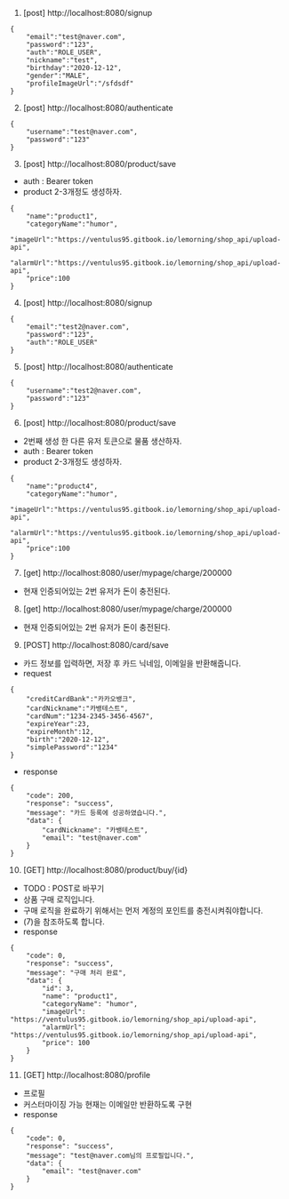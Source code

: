 1. [post] http://localhost:8080/signup   
```
{
    "email":"test@naver.com",
    "password":"123",
    "auth":"ROLE_USER",
    "nickname":"test",
    "birthday":"2020-12-12",
    "gender":"MALE",
    "profileImageUrl":"/sfdsdf"
}
```
2. [post] http://localhost:8080/authenticate   
```
{
    "username":"test@naver.com",
    "password":"123"
}
```
3. [post] http://localhost:8080/product/save   
- auth : Bearer token
- product 2-3개정도 생성하자.
```
{
    "name":"product1",
    "categoryName":"humor",
    "imageUrl":"https://ventulus95.gitbook.io/lemorning/shop_api/upload-api",
    "alarmUrl":"https://ventulus95.gitbook.io/lemorning/shop_api/upload-api",
    "price":100
}
```
4. [post] http://localhost:8080/signup   
```
{
    "email":"test2@naver.com",
    "password":"123",
    "auth":"ROLE_USER"
}
```
5. [post] http://localhost:8080/authenticate   
```
{
    "username":"test2@naver.com",
    "password":"123"
}
```
6. [post] http://localhost:8080/product/save  
- 2번째 생성 한 다른 유저 토큰으로 물품 생산하자. 
- auth : Bearer token
- product 2-3개정도 생성하자.
```
{
    "name":"product4",
    "categoryName":"humor",
    "imageUrl":"https://ventulus95.gitbook.io/lemorning/shop_api/upload-api",
    "alarmUrl":"https://ventulus95.gitbook.io/lemorning/shop_api/upload-api",
    "price":100
}
```
7. [get] http://localhost:8080/user/mypage/charge/200000  
- 현재 인증되어있는 2번 유저가 돈이 충전된다.
8. [get] http://localhost:8080/user/mypage/charge/200000  
- 현재 인증되어있는 2번 유저가 돈이 충전된다.

9. [POST] http://localhost:8080/card/save
- 카드 정보를 입력하면, 저장 후 카드 닉네임, 이메일을 반환해줍니다.
- request
```
{
    "creditCardBank":"카카오뱅크",
    "cardNickname":"카뱅테스트",
    "cardNum":"1234-2345-3456-4567",
    "expireYear":23,
    "expireMonth":12,
    "birth":"2020-12-12",
    "simplePassword":"1234"
}
```
- response
```
{
    "code": 200,
    "response": "success",
    "message": "카드 등록에 성공하였습니다.",
    "data": {
        "cardNickname": "카뱅테스트",
        "email": "test@naver.com"
    }
}
```

10. [GET] http://localhost:8080/product/buy/{id}
- TODO : POST로 바꾸기
- 상품 구매 로직입니다.
- 구매 로직을 완료하기 위해서는 먼저 계정의 포인트를 충전시켜줘야합니다.
- (7)을 참조하도록 합니다.
- response
```
{
    "code": 0,
    "response": "success",
    "message": "구매 처리 완료",
    "data": {
        "id": 3,
        "name": "product1",
        "categoryName": "humor",
        "imageUrl": "https://ventulus95.gitbook.io/lemorning/shop_api/upload-api",
        "alarmUrl": "https://ventulus95.gitbook.io/lemorning/shop_api/upload-api",
        "price": 100
    }
}
```

11. [GET] http://localhost:8080/profile
- 프로필
- 커스터마이징 가능 현재는 이메일만 반환하도록 구현
- response
```
{
    "code": 0,
    "response": "success",
    "message": "test@naver.com님의 프로필입니다.",
    "data": {
        "email": "test@naver.com"
    }
}
```
